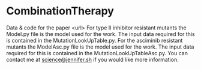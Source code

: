 # CombinationTherapy
Data &amp; code for the paper &lt;url>
For type II inhibitor resistant mutants the Model.py file is the model used for the work. The input data required for this is contained in the MutationLookUpTable.py. 
For the asciminib resistant mutants the ModelAsc.py file is the model used for the work. The input data required for this is contained in the MutationLookUpTableAsc.py.
You can contact me at science@jennifer.sh if you would like more information.
